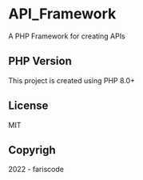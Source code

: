 # API_Framework

A PHP Framework for creating APIs

## PHP Version

This project is created using PHP 8.0+

## License

MIT

## Copyrigh

2022 - fariscode
